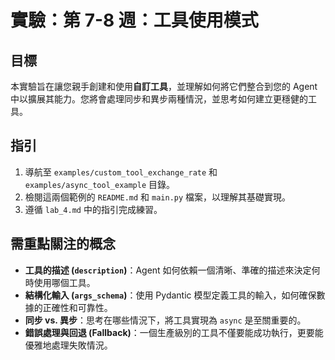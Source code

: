 # 實驗：第 7-8 週：工具使用模式

## 目標

本實驗旨在讓您親手創建和使用**自訂工具**，並理解如何將它們整合到您的 Agent 中以擴展其能力。您將會處理同步和異步兩種情況，並思考如何建立更穩健的工具。

## 指引

1.  導航至 `examples/custom_tool_exchange_rate` 和 `examples/async_tool_example` 目錄。
2.  檢閱這兩個範例的 `README.md` 和 `main.py` 檔案，以理解其基礎實現。
3.  遵循 `lab_4.md` 中的指引完成練習。

## 需重點關注的概念

-   **工具的描述 (`description`)**：Agent 如何依賴一個清晰、準確的描述來決定何時使用哪個工具。
-   **結構化輸入 (`args_schema`)**：使用 Pydantic 模型定義工具的輸入，如何確保數據的正確性和可靠性。
-   **同步 vs. 異步**：思考在哪些情況下，將工具實現為 `async` 是至關重要的。
-   **錯誤處理與回退 (Fallback)**：一個生產級別的工具不僅要能成功執行，更要能優雅地處理失敗情況。



